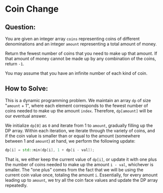 # Coin Change

## Question:
You are given an integer array `coins` representing coins of different
denominations and an integer `amount` representing a total amount of
money.

Return the fewest number of coins that you need to make up that
amount. If that amount of money cannot be made up by any combination
of the coins, return `-1`.

You may assume that you have an infinite number of each kind of coin.

## How to Solve:

This is a dynamic programming problem. We maintain an array `dp` of
size "`amount` + 1", where each element corresponds to the fewest
number of coins needed to make up the amount `index`. Therefore,
`dp[amount]` will be our eventual answer.

We initialize `dp[0]` as `0` and iterate from 1 to `amount`, gradually
filling up the DP array. Within each iteration, we iterate through the
variety of coins, and if the coin value is smaller than or equal to
the amount (somewhere between 1 and `amount`) at hand, we perform the
following update:

```cpp
dp[i] = std::min(dp[i], 1 + dp[i - val]);
```

That is, we either keep the current value of `dp[i]`, or update it
with one plus the number of coins needed to make up the amount `i -
val`, whichever is smaller. The "one plus" comes from the fact that we
will be using the current coin value once, totaling the amount
`i`. Essentially, for every amount leading up to `amount`, we try all the coin face values and update the DP array repeatedly.
